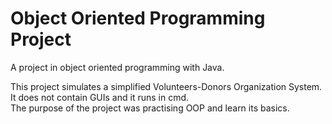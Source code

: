 # Object Oriented Programming Project
A project in object oriented programming with Java.  
  
This project simulates a simplified Volunteers-Donors Organization System. It does not contain GUIs and it runs in cmd.  
The purpose of the project was practising OOP and learn its basics.
